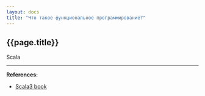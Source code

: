 ```yaml
---
layout: docs
title: "Что такое функциональное программирование?"
---
```


## {{page.title}}

Scala


---

**References:**
- [Scala3 book](https://docs.scala-lang.org/scala3/book/fp-what-is-fp.html)
